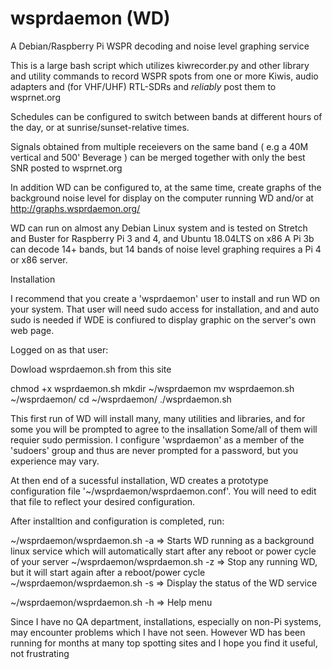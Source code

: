 # wsprdaemon  (WD)
A Debian/Raspberry Pi WSPR decoding and noise level graphing service 

This is a large bash script which utilizes kiwrecorder.py and other library and utility commands to record WSPR spots 
from one or more Kiwis, audio adapters and (for VHF/UHF) RTL-SDRs and *reliably* post them to wsprnet.org

Schedules can be configured to switch between bands at different hours of the day, or at sunrise/sunset-relative times.

Signals obtained from multiple receievers on the same band ( e.g a 40M vertical and 500' Beverage ) can be merged together with only
the best SNR posted to wsprnet.org

In addition WD can be configured to, at the same time, create graphs of the background noise level for display on the computer running WD
and/or at http://graphs.wsprdaemon.org/

WD can run on almost any Debian Linux system and is tested on Stretch and Buster for Raspberry Pi 3 and 4, and Ubuntu 18.04LTS on x86
A Pi 3b can decode 14+ bands, but 14 bands of noise level graphing requires a Pi 4 or x86 server.


Installation

I recommend that you create a 'wsprdaemon' user to install and run WD on your system.  That user will need sudo access for installation,
and and auto sudo is needed if WDE is confiured to display graphic on the server's own web page.

Logged on as that user:

Dowload wsprdaemon.sh from this site

chmod +x wsprdaemon.sh
mkdir ~/wsprdaemon
mv wsprdaemon.sh ~/wsprdaemon/
cd ~/wsprdaemon/
./wsprdaemon.sh

This first run of WD will install many, many utilities and libraries, and for some you will be prompted to agree to the insallation
Some/all of them will requier sudo permission.  I configure 'wsprdaemon' as a member of the 'sudoers' group and thus are never prompted 
for a password, but you experience may vary.

At then end of a sucessful installation, WD creates a prototype configuration file '~/wsprdaemon/wsprdaemon.conf'.  You will
need to edit that file to reflect your desired configuration.

After installtion and configuration is completed, run:

~/wsprdaemon/wsprdaemon.sh -a          => Starts WD running as a background linux service which will 
                                           automatically start after any reboot or power cycle of your server
~/wsprdaemon/wsprdaemon.sh -z          => Stop any running WD, but it will start again after a reboot/power cycle
~/wsprdaemon/wsprdaemon.sh -s          => Display the status of the WD service

~/wsprdaemon/wsprdaemon.sh -h          => Help menu

Since I have no QA department,  installations, especially on non-Pi systems, may encounter problems which I have not seen.
However WD has been running for months at many top spotting sites and I hope you find it useful, not frustrating
